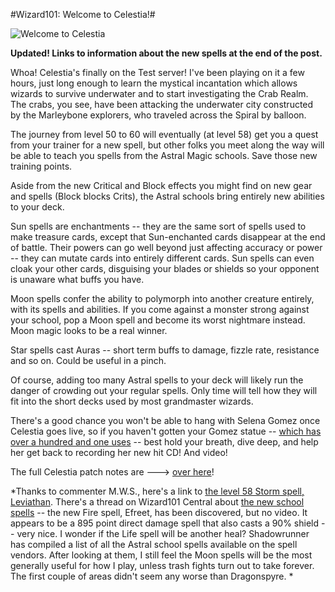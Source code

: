 #Wizard101: Welcome to Celestia!#

![](http://westkarana.com/wp-content/uploads/2010/10/WizardGraphicalClient-2010-10-09-17-50-20-17.jpg "Welcome to Celestia")

**Updated! Links to information about the new spells at the end of the post.**

Whoa! Celestia's finally on the Test server! I've been playing on it a few hours, just long enough to learn the mystical incantation which allows wizards to survive underwater and to start investigating the Crab Realm. The crabs, you see, have been attacking the underwater city constructed by the Marleybone explorers, who traveled across the Spiral by balloon.

The journey from level 50 to 60 will eventually (at level 58) get you a quest from your trainer for a new spell, but other folks you meet along the way will be able to teach you spells from the Astral Magic schools. Save those new training points.

Aside from the new Critical and Block effects you might find on new gear and spells (Block blocks Crits), the Astral schools bring entirely new abilities to your deck. 

Sun spells are enchantments -- they are the same sort of spells used to make treasure cards, except that Sun-enchanted cards disappear at the end of battle. Their powers can go well beyond just affecting accuracy or power -- they can mutate cards into entirely different cards. Sun spells can even cloak your other cards, disguising your blades or shields so your opponent is unaware what buffs you have.

Moon spells confer the ability to polymorph into another creature entirely, with its spells and abilities. If you come against a monster strong against your school, pop a Moon spell and become its worst nightmare instead. Moon magic looks to be a real winner.

Star spells cast Auras -- short term buffs to damage, fizzle rate, resistance and so on. Could be useful in a pinch.

Of course, adding too many Astral spells to your deck will likely run the danger of crowding out your regular spells. Only time will tell how they will fit into the short decks used by most grandmaster wizards.

There's a good chance you won't be able to hang with Selena Gomez once Celestia goes live, so if you haven't gotten your Gomez statue -- [which has over a hundred and one uses](http://westkarana.com/index.php/2010/09/23/wizard101-fun-with-the-selena-gomez-statue/) -- best hold your breath, dive deep, and help her get back to recording her new hit CD! And video!

The full Celestia patch notes are ---> [over here](https://www.wizard101.com/game/community/updatenotes)!

*Thanks to commenter M.W.S., here's a link to [the level 58 Storm spell, Leviathan](http://www.youtube.com/watch?v=6VttYAFnJtI). There's a thread on Wizard101 Central about [the new school spells](http://www.wizard101central.com/forums/showthread.php?p=1223812) -- the new Fire spell, Efreet, has been discovered, but no video. It appears to be a 895 point direct damage spell that also casts a 90% shield -- very nice. I wonder if the Life spell will be another heal? Shadowrunner has compiled a list of all the Astral school spells available on the spell vendors. After looking at them, I still feel the Moon spells will be the most generally useful for how I play, unless trash fights turn out to take forever. The first couple of areas didn't seem any worse than Dragonspyre.
*
